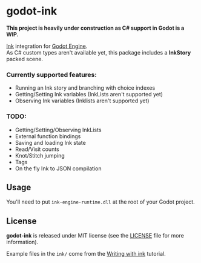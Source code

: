 # godot-ink

**This project is heavily under construction as C# support in Godot is a WIP.**

[Ink](https://github.com/inkle/ink) integration for [Godot Engine](https://github.com/godotengine/godot).  
As C# custom types aren't available yet, this package includes a **InkStory** packed scene.

### Currently supported features:
* Running an Ink story and branching with choice indexes
* Getting/Setting Ink variables (InkLists aren't supported yet)
* Observing Ink variables (Inklists aren't supported yet)

### TODO:
* Getting/Setting/Observing InkLists
* External function bindings
* Saving and loading Ink state
* Read/Visit counts
* Knot/Stitch jumping
* Tags
* On the fly Ink to JSON compilation 

## Usage

You'll need to put `ink-engine-runtime.dll` at the root of your Godot project.

## License

**godot-ink** is released under MIT license (see the [LICENSE](/LICENSE) file for more information).

Example files in the `ink/` come from the [Writing with ink](https://github.com/inkle/ink/blob/master/Documentation/WritingWithInk.md) tutorial.

